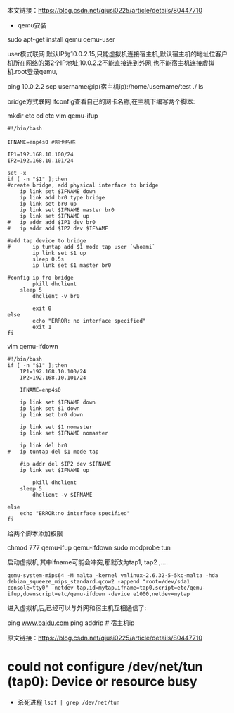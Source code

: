 
本文链接：https://blog.csdn.net/qiusi0225/article/details/80447710
- qemu安装

sudo apt-get install qemu qemu-user


user模式联网
默认IP为10.0.2.15,只能虚拟机连接宿主机,默认宿主机的地址位客户机所在网络的第2个IP地址,10.0.2.2不能直接连到外网,也不能宿主机连接虚拟机.root登录qemu,

ping 10.0.2.2
scp username@ip(宿主机ip):/home/username/test ./
ls


bridge方式联网
ifconfig查看自己的网卡名称,在主机下编写两个脚本:

mkdir etc
cd etc
vim qemu-ifup
```
#!/bin/bash

IFNAME=enp4s0 #网卡名称

IP1=192.168.10.100/24
IP2=192.168.10.101/24

set -x
if [ -n "$1" ];then
#create bridge, add physical interface to bridge
    ip link set $IFNAME down
    ip link add br0 type bridge
    ip link set br0 up
    ip link set $IFNAME master br0
    ip link set $IFNAME up
#   ip addr add $IP1 dev br0
#   ip addr add $IP2 dev $IFNAME

#add tap device to bridge
#       ip tuntap add $1 mode tap user `whoami`
        ip link set $1 up
        sleep 0.5s
        ip link set $1 master br0

#config ip fro bridge
        pkill dhclient
    sleep 5
        dhclient -v br0

        exit 0
else
        echo "ERROR: no interface specified"
        exit 1
fi

```
vim qemu-ifdown

```
#!/bin/bash
if [ -n "$1" ];then
    IP1=192.168.10.100/24
    IP2=192.168.10.101/24

    IFNAME=enp4s0

    ip link set $IFNAME down
    ip link set $1 down
    ip link set br0 down

    ip link set $1 nomaster
    ip link set $IFNAME nomaster

    ip link del br0
#   ip tuntap del $1 mode tap

    #ip addr del $IP2 dev $IFNAME
    ip link set $IFNAME up

        pkill dhclient
    sleep 5
        dhclient -v $IFNAME

else
    echo "ERROR:no interface specified"
fi
```


给两个脚本添加权限

chmod 777 qemu-ifup qemu-ifdown
sudo modprobe tun 



启动虚拟机,其中ifname可能会冲突,那就改为tap1, tap2 ,….
```
qemu-system-mips64 -M malta -kernel vmlinux-2.6.32-5-5kc-malta -hda debian_squeeze_mips_standard.qcow2 -append "root=/dev/sda1 console=tty0" -netdev tap,id=mytap,ifname=tap0,script=etc/qemu-ifup,downscript=etc/qemu-ifdown -device e1000,netdev=mytap
```

进入虚拟机后,已经可以与外网和宿主机互相通信了:

ping www.baidu.com
ping addrip # 宿主机ip

原文链接：https://blog.csdn.net/qiusi0225/article/details/80447710

#  could not configure /dev/net/tun (tap0): Device or resource busy
- 杀死进程
```lsof | grep /dev/net/tun```
